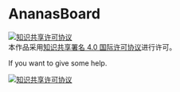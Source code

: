 # AnanasBoard

<a rel="license" href="http://creativecommons.org/licenses/by/4.0/">
<img alt="知识共享许可协议" style="border-width:0" src="https://i.creativecommons.org/l/by/4.0/88x31.png" /></a><br />本作品采用<a rel="license" href="http://creativecommons.org/licenses/by/4.0/">知识共享署名 4.0 国际许可协议</a>进行许可。

If you want to give some help.

<a rel="license" href="https://www.paypal.com/cgi-bin/webscr?cmd=_s-xclick&hosted_button_id=T6HAQC9NS9CE6">
<img alt="知识共享许可协议" style="border-width:0" src="https://www.paypalobjects.com/zh_XC/i/btn/btn_donate_LG.gif" /></a><br />








